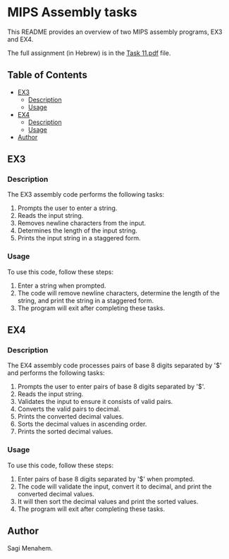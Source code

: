 # MIPS Assembly tasks

This README provides an overview of two MIPS assembly programs, EX3 and EX4.

The full assignment (in Hebrew) is in the [Task 11.pdf](Task%2011.pdf) file.

## Table of Contents

* [EX3](#ex3)
    * [Description](#description)
    * [Usage](#usage)
* [EX4](#ex4)
    * [Description](#description-1)
    * [Usage](#usage-1)
* [Author](#author)

## EX3

### Description

The EX3 assembly code performs the following tasks:

1.  Prompts the user to enter a string.
2.  Reads the input string.
3.  Removes newline characters from the input.
4.  Determines the length of the input string.
5.  Prints the input string in a staggered form.

### Usage

To use this code, follow these steps:

1.  Enter a string when prompted.
2.  The code will remove newline characters, determine the length of the string, and print the string in a staggered form.
3.  The program will exit after completing these tasks.

## EX4

### Description

The EX4 assembly code processes pairs of base 8 digits separated by '$' and performs the following tasks:

1.  Prompts the user to enter pairs of base 8 digits separated by '$'.
2.  Reads the input string.
3.  Validates the input to ensure it consists of valid pairs.
4.  Converts the valid pairs to decimal.
5.  Prints the converted decimal values.
6.  Sorts the decimal values in ascending order.
7.  Prints the sorted decimal values.

### Usage

To use this code, follow these steps:

1.  Enter pairs of base 8 digits separated by '$' when prompted.
2.  The code will validate the input, convert it to decimal, and print the converted decimal values.
3.  It will then sort the decimal values and print the sorted values.
4.  The program will exit after completing these tasks.

## Author

Sagi Menahem.
